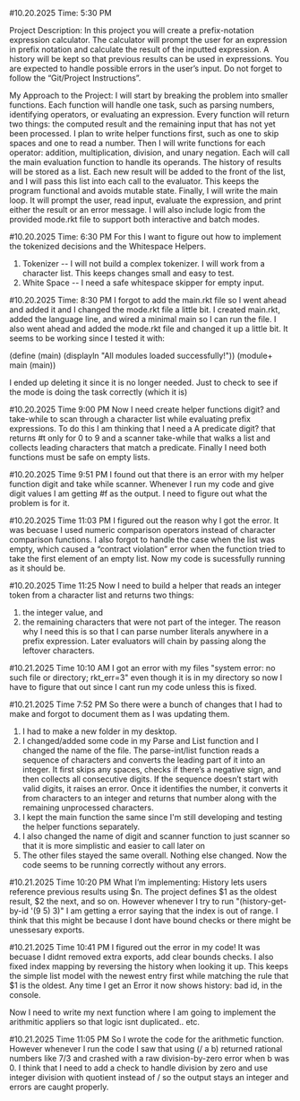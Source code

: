 #10.20.2025 Time: 5:30 PM

Project Description:
In this project you will create a prefix-notation expression calculator. The calculator will prompt
the user for an expression in prefix notation and calculate the result of the inputted expression.
A history will be kept so that previous results can be used in expressions. You are expected to
handle possible errors in the user’s input. Do not forget to follow the “Git/Project Instructions”.

My Approach to the Project:
I will start by breaking the problem into smaller functions. Each function will handle one task, such as parsing numbers, identifying operators, or evaluating an expression. 
Every function will return two things: the computed result and the remaining input that has not yet been processed. I plan to write helper functions first, such as one to skip spaces and one to read a number. 
Then I will write functions for each operator: addition, multiplication, division, and unary negation. Each will call the main evaluation function to handle its operands.
The history of results will be stored as a list. Each new result will be added to the front of the list, and I will pass this list into each call to the evaluator. 
This keeps the program functional and avoids mutable state. Finally, I will write the main loop. It will prompt the user, read input, evaluate the expression, and 
print either the result or an error message. I will also include logic from the provided mode.rkt file to support both interactive and batch modes.

#10.20.2025 Time: 6:30 PM
For this I want to figure out how to implement the tokenized decisions and the Whitespace Helpers. 
1) Tokenizer -- I will not build a complex tokenizer. I will work from a character list. This keeps changes small and easy to test.
2) White Space -- I need a safe whitespace skipper for empty input. 


#10.20.2025 Time: 8:30 PM
I forgot to add the main.rkt file so I went ahead and added it and I changed the mode.rkt file a little bit. I created main.rkt, added the language line, and wired a minimal main so I can run the file. 
I also went ahead and added the mode.rkt file and changed it up a little bit. It seems to be working since I tested it with:

(define (main)
  (displayln "All modules loaded successfully!"))
(module+ main
  (main))

I ended up deleting it since it is no longer needed. Just to check to see if the mode is doing the task correctly (which it is)

#10.20.2025 Time 9:00 PM
Now I need create helper functions digit? and take-while to scan through a character list while evaluating prefix expressions. To do this I am thinking that I need a A predicate digit? that returns #t only 
for 0 to 9 and a scanner take-while that walks a list and collects leading characters that match a predicate. Finally I need both functions must be safe on empty lists.

#10.20.2025 Time 9:51 PM
I found out that there is an error with my helper function digit and take while scanner. Whenever I run my code and give digit values I am getting #f as the output. I need to figure out what the problem is for it.

#10.20.2025 Time 11:03 PM
I figured out the reason why I got the error. It was becuase I used numeric comparison operators instead of character comparison functions. I also forgot to handle the case when the list was empty, which caused 
a “contract violation” error when the function tried to take the first element of an empty list.
Now my code is sucessfully running as it should be.


#10.20.2025 Time 11:25
Now I need to build a helper that reads an integer token from a character list and returns two things:
1) the integer value, and
2) the remaining characters that were not part of the integer.
The reason why I need this is so that I can parse number literals anywhere in a prefix expression. Later evaluators will chain by passing along the leftover characters.

#10.21.2025 Time 10:10 AM
I got an error with my files "system error: no such file or directory; rkt_err=3" even though it is in my directory so now I have to figure that out since I cant run my code unless this is fixed.


#10.21.2025 Time 7:52 PM
So there were a bunch of changes that I had to make and forgot to document them as I was updating them.
1) I had to make a new folder in my desktop. 
2) I changed/added some code in my Parse and List function and I changed the name of the file. The parse-int/list function reads a sequence of characters and converts the leading part of it into an integer. It first skips any spaces, 
checks if there’s a negative sign, and then collects all consecutive digits. If the sequence doesn’t start with valid digits, it raises an error. Once it identifies the number, it converts it from characters to an integer and 
returns that number along with the remaining unprocessed characters. 
3) I kept the main function the same since I'm still developing and testing the helper functions separately.
4) I also changed the name of digit and scanner function to just scanner so that it is more simplistic and easier to call later on
5) The other files stayed the same overall. Nothing else changed. Now the code seems to be running correctly without any errors.


#10.21.2025 Time 10:20 PM
What I’m implementing: History lets users reference previous results using $n. The project defines $1 as the oldest result, $2 the next, and so on. However whenever I try to run "(history-get-by-id '(9 5) 3)" I am getting a error 
saying that the index is out of range. I think that this might be because I dont have bound checks or there might be unessesary exports.


#10.21.2025 Time 10:41 PM
I figured out the error in my code! It was becuase I didnt removed extra exports, add clear bounds checks. I also fixed index mapping by reversing the history when looking it up. This keeps the simple list model with the newest entry 
first while matching the rule that $1 is the oldest. Any time I get an Error it now shows history: bad id, in the console. 

Now I need to write my next function where I am going to implement the arithmitic appliers so that logic isnt duplicated.. etc.


#10.21.2025 Time 11:05 PM
So I wrote the code for the arithmetic function. However whenever I run the code I saw that using (/ a b) returned rational numbers like 7/3 and crashed with a raw division-by-zero error when b was 0. I think that I need to add a check to handle division by zero and use integer division with quotient instead of / so the output stays an integer and errors are caught properly.
